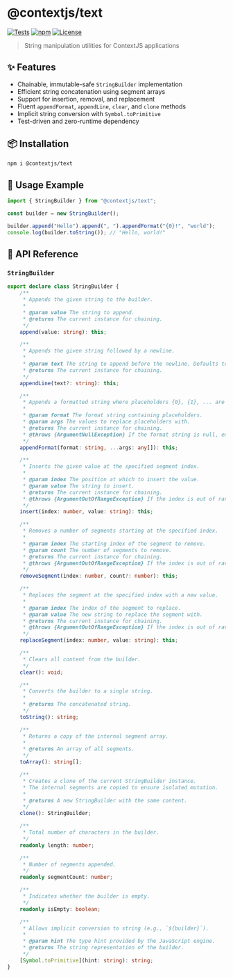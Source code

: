 # @contextjs/text

[![Tests](https://github.com/contextjs/context/actions/workflows/tests.yaml/badge.svg?branch=main)](https://github.com/contextjs/context/actions/workflows/tests.yaml)
[![npm](https://badgen.net/npm/v/@contextjs/text?cache=300)](https://www.npmjs.com/package/@contextjs/text)
[![License](https://badgen.net/static/license/MIT)](https://github.com/contextjs/context/blob/main/LICENSE)

> String manipulation utilities for ContextJS applications

## ✨ Features

- Chainable, immutable-safe `StringBuilder` implementation
- Efficient string concatenation using segment arrays
- Support for insertion, removal, and replacement
- Fluent `appendFormat`, `appendLine`, `clear`, and `clone` methods
- Implicit string conversion with `Symbol.toPrimitive`
- Test-driven and zero-runtime dependency

## 📦 Installation

```bash
npm i @contextjs/text
```

## 🚀 Usage Example

```ts
import { StringBuilder } from "@contextjs/text";

const builder = new StringBuilder();

builder.append("Hello").append(", ").appendFormat("{0}!", "world");
console.log(builder.toString()); // "Hello, world!"
```

## 🧩 API Reference

### `StringBuilder`

```ts
export declare class StringBuilder {
    /**
     * Appends the given string to the builder.
     *
     * @param value The string to append.
     * @returns The current instance for chaining.
     */
    append(value: string): this;

    /**
     * Appends the given string followed by a newline.
     *
     * @param text The string to append before the newline. Defaults to an empty string.
     * @returns The current instance for chaining.
     */
    appendLine(text?: string): this;

    /**
     * Appends a formatted string where placeholders {0}, {1}, ... are replaced by args.
     *
     * @param format The format string containing placeholders.
     * @param args The values to replace placeholders with.
     * @returns The current instance for chaining.
     * @throws {ArgumentNullException} If the format string is null, empty, or whitespace.
     */
    appendFormat(format: string, ...args: any[]): this;

    /**
     * Inserts the given value at the specified segment index.
     *
     * @param index The position at which to insert the value.
     * @param value The string to insert.
     * @returns The current instance for chaining.
     * @throws {ArgumentOutOfRangeException} If the index is out of range.
     */
    insert(index: number, value: string): this;

    /**
     * Removes a number of segments starting at the specified index.
     *
     * @param index The starting index of the segment to remove.
     * @param count The number of segments to remove.
     * @returns The current instance for chaining.
     * @throws {ArgumentOutOfRangeException} If the index is out of range.
     */
    removeSegment(index: number, count?: number): this;

    /**
     * Replaces the segment at the specified index with a new value.
     *
     * @param index The index of the segment to replace.
     * @param value The new string to replace the segment with.
     * @returns The current instance for chaining.
     * @throws {ArgumentOutOfRangeException} If the index is out of range.
     */
    replaceSegment(index: number, value: string): this;

    /**
     * Clears all content from the builder.
     */
    clear(): void;

    /**
     * Converts the builder to a single string.
     *
     * @returns The concatenated string.
     */
    toString(): string;

    /**
     * Returns a copy of the internal segment array.
     *
     * @returns An array of all segments.
     */
    toArray(): string[];

    /**
     * Creates a clone of the current StringBuilder instance.
     * The internal segments are copied to ensure isolated mutation.
     *
     * @returns A new StringBuilder with the same content.
     */
    clone(): StringBuilder;

    /**
     * Total number of characters in the builder.
     */
    readonly length: number;

    /**
     * Number of segments appended.
     */
    readonly segmentCount: number;

    /**
     * Indicates whether the builder is empty.
     */
    readonly isEmpty: boolean;

    /**
     * Allows implicit conversion to string (e.g., `${builder}`).
     *
     * @param hint The type hint provided by the JavaScript engine.
     * @returns The string representation of the builder.
     */
    [Symbol.toPrimitive](hint: string): string;
}
```

